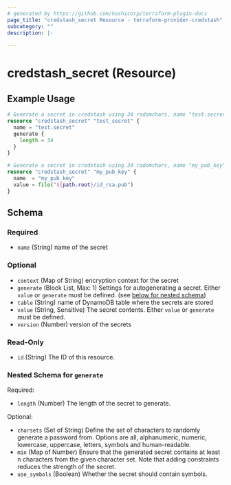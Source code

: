 ```yaml
---
# generated by https://github.com/hashicorp/terraform-plugin-docs
page_title: "credstash_secret Resource - terraform-provider-credstash"
subcategory: ""
description: |-
  
---
```


# credstash_secret (Resource)



## Example Usage

```terraform
# Generate a secret in credstash using 34 radomchars, name "test.secret"
resource "credstash_secret" "test_secret" {
  name = "test.secret"
  generate {
    length = 34
  }
}

# Generate a secret in credstash using 34 radomchars, name "my_pub_key"
resource "credstash_secret" "my_pub_key" {
  name  = "my_pub_key"
  value = file("${path.root}/id_rsa.pub")
}
```

<!-- schema generated by tfplugindocs -->
## Schema

### Required

- `name` (String) name of the secret

### Optional

- `context` (Map of String) encryption context for the secret
- `generate` (Block List, Max: 1) Settings for autogenerating a secret. Either `value` or `generate` must be defined. (see [below for nested schema](#nestedblock--generate))
- `table` (String) name of DynamoDB table where the secrets are stored
- `value` (String, Sensitive) The secret contents. Either `value` or `generate` must be defined.
- `version` (Number) version of the secrets

### Read-Only

- `id` (String) The ID of this resource.

<a id="nestedblock--generate"></a>
### Nested Schema for `generate`

Required:

- `length` (Number) The length of the secret to generate.

Optional:

- `charsets` (Set of String) Define the set of characters to randomly generate a password from. Options are all, alphanumeric, numeric, lowercase, uppercase, letters, symbols and human-readable.
- `min` (Map of Number) Ensure that the generated secret contains at least n characters from the given character set. Note that adding constraints reduces the strength of the secret.
- `use_symbols` (Boolean) Whether the secret should contain symbols.


